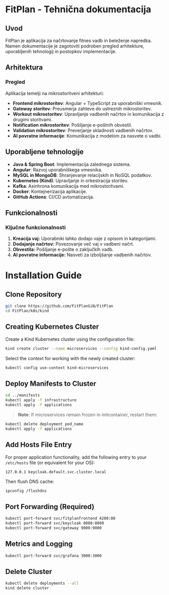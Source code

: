# FitPlan - Tehnična dokumentacija

## Uvod
FitPlan je aplikacija za načrtovanje fitnes vadb in beleženje napredka. Namen dokumentacije je zagotoviti podroben pregled arhitekture, uporabljenih tehnologij in postopkov implementacije.


## Arhitektura
### Pregled
Aplikacija temelji na mikrostoritveni arhitekturi:
- **Frontend mikrostoritev**: Angular + TypeScript za uporabniški vmesnik.
- **Gateway storitev**: Preusmerja zahteve do ustreznih mikrostoritev.
- **Workout mikrostoritev**: Upravljanje vadbenih načrtov in komunikacija z drugimi storitvami.
- **Notification mikrostoritev**: Pošiljanje e-poštnih obvestil.
- **Validation mikrostoritev**: Preverjanje skladnosti vadbenih načrtov.
- **AI povratne informacije**: Komunikacija z modelom za nasvete o vadbi.


## Uporabljene tehnologije
- **Java & Spring Boot**: Implementacija zalednega sistema.
- **Angular**: Razvoj uporabniškega vmesnika.
- **MySQL in MongoDB**: Shranjevanje relacijskih in NoSQL podatkov.
- **Kubernetes (Kind)**: Upravljanje in orkestracija storitev.
- **Kafka**: Asinhrona komunikacija med mikrostoritvami.
- **Docker**: Kontejnerizacija aplikacije.
- **GitHub Actions**: CI/CD avtomatizacija.


## Funkcionalnosti
### Ključne funkcionalnosti
1. **Kreacija vaj:** Uporabniki lahko dodajo vaje z opisom in kategorijami.
2. **Dodajanje načrtov:** Povezovanje več vaj v vadbeni načrt.
3. **Obvestila:** Pošiljanje e-pošte o zaključkih vadb.
4. **AI povratne informacije:** Nasveti za izboljšanje vadbenih načrtov.


# Installation Guide

## Clone Repository
```bash
git clone https://github.com/FitPlanGiN/FitPlan
cd FitPlan/k8s/kind
```

## Creating Kubernetes Cluster
Create a Kind Kubernetes cluster using the configuration file:
```bash
kind create cluster --name microservices --config kind-config.yaml
```

Select the context for working with the newly created cluster:
```bash
kubectl config use-context kind-microservices
```

## Deploy Manifests to Cluster
```bash
cd ../manifests
kubectl apply -f infrastructure
kubectl apply -f applications
```

> **Note**: If microservices remain frozen in initcontainer, restart them:
```bash
kubectl delete deployment pod_name
kubectl apply -f applications
```

## Add Hosts File Entry
For proper application functionality, add the following entry to your `/etc/hosts` file (or equivalent for your OS):
```
127.0.0.1 keycloak.default.svc.cluster.local
```

Then flush DNS cache:
```bash
ipconfig /flushdns
```

## Port Forwarding (Required)
```bash
kubectl port-forward svc/fitplanfrontend 4200:80
kubectl port-forward svc/keycloak 8080:8080
kubectl port-forward svc/gateway 9000:9000
```

## Metrics and Logging
```bash
kubectl port-forward svc/grafana 3000:3000
```

## Delete Cluster
```bash
kubectl delete deployments --all
kind delete cluster
```
